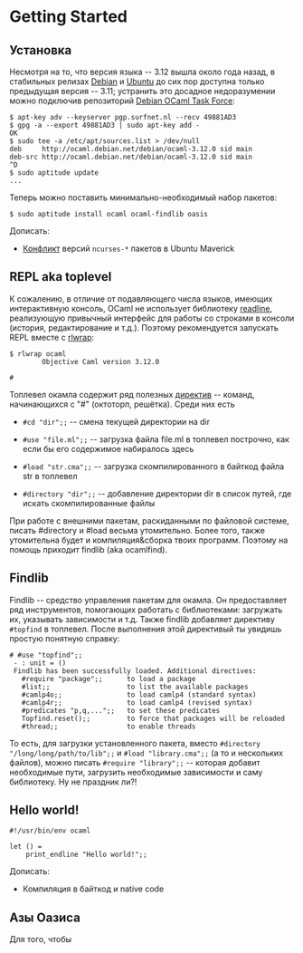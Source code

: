 Getting Started
===============


Установка
---------

Несмотря на то, что версия языка -- 3.12 вышла около года назад, в стабильных релизах
[Debian](http://debian.org) и [Ubuntu](http://ubuntu.com) до сих пор доступна только
предыдущая версия -- 3.11; устранить это досадное недоразумении можно подключив
репозиторий [Debian OCaml Task Force](http://wiki.debian.org/Teams/OCamlTaskForce):

    $ apt-key adv --keyserver pgp.surfnet.nl --recv 49881AD3
    $ gpg -a --export 49881AD3 | sudo apt-key add -
    OK
    $ sudo tee -a /etc/apt/sources.list > /dev/null
    deb     http://ocaml.debian.net/debian/ocaml-3.12.0 sid main
    deb-src http://ocaml.debian.net/debian/ocaml-3.12.0 sid main
    ^D
    $ sudo aptitude update
    ...

Теперь можно поставить минимально-необходимый набор пакетов:

    $ sudo aptitude install ocaml ocaml-findlib oasis

Дописать:

  * [Конфликт](http://www.openmirage.org/wiki/install) версий ``ncurses-*``
    пакетов в Ubuntu Maverick


REPL aka toplevel
-----------------

К сожалению, в отличие от подавляющего числа языков, имеющих интерактивную
консоль, OCaml не использует библиотеку
[readline](http://cnswww.cns.cwru.edu/php/chet/readline/readline.html/),
реализующую привычный интерфейс для работы со строками в консоли (история,
редактирование и т.д.). Поэтому рекомендуется запускать REPL вместе с
[rlwrap](http://utopia.knoware.nl/~hlub/rlwrap/):

    $ rlwrap ocaml
            Objective Caml version 3.12.0

    #

Топлевел окамла содержит ряд полезных [директив](http://caml.inria.fr/pub/docs/manual-ocaml/manual023.html#toc90)
-- команд, начинающихся с "#" (октоторп, решётка). Среди них есть
  
  * `#cd "dir";;` -- смена текущей директории на dir
  
  * `#use "file.ml";;` -- загрузка файла file.ml в топлевел построчно, как если бы его содержимое набиралось здесь
  
  * `#load "str.cma";;` -- загрузка скомпилированного в байткод файла str в топлевел
  
  * `#directory "dir";;` -- добавление директории dir в список путей, где искать скомпилированные файлы

При работе с внешними пакетам, раскиданными по файловой системе, писать #directory и #load 
весьма утомительно. Более того, также утомительна будет и компиляция&сборка твоих программ.
Поэтому на помощь приходит findlib (aka ocamlfind).

Findlib
-------

Findlib -- средство управления пакетам для окамла. Он предоставляет ряд инструментов, помогающих
работать с библиотеками: загружать их, указывать зависимости и т.д. Также findlib добавляет директиву 
`#topfind` в топлевел. После выполнения этой директивый ты увидишь простую понятную справку:

    # #use "topfind";;
     - : unit = ()
     Findlib has been successfully loaded. Additional directives:
       #require "package";;      to load a package
       #list;;                   to list the available packages
       #camlp4o;;                to load camlp4 (standard syntax)
       #camlp4r;;                to load camlp4 (revised syntax)
       #predicates "p,q,...";;   to set these predicates
       Topfind.reset();;         to force that packages will be reloaded
       #thread;;                 to enable threads

То есть, для загрузки установленного пакета, вместо `#directory "/long/long/path/to/lib";;` 
и `#load "library.cma";;` (а то и нескольких файлов), можно писать `#require "library";;` -- 
которая добавит необходимые пути, загрузить необходимые зависимости и саму библиотеку. Ну не праздник ли?! 


Hello world!
------------

    #!/usr/bin/env ocaml

    let () =
        print_endline "Hello world!";;

Дописать:

  * Компиляция в байткод и native code

Азы Оазиса
----------

Для того, чтобы 
